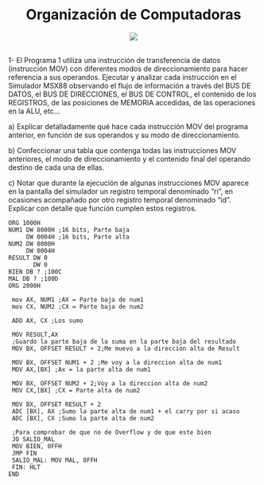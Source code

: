 <h1 align="center">Organización de Computadoras </h1>
<div align="center">
<img src="https://media.giphy.com/media/11LK0CKzYtkaic/giphy.gif?cid=ecf05e47q1771mvp65emyjz7yd60iq2d0jy5awmuqxxdrr6q&rid=giphy.gif&ct=g"/>
 </div>
<br>

1- El Programa 1 utiliza una instrucción de transferencia de datos (instrucción MOV) con diferentes modos de direccionamiento para hacer referencia a sus operandos. Ejecutar y analizar cada instrucción en el Simulador MSX88 observando el flujo de información a través del BUS DE DATOS, el BUS DE DIRECCIONES, el BUS DE CONTROL, el contenido de los REGISTROS, de las posiciones de MEMORIA accedidas, de las operaciones en la ALU, etc...

a) Explicar detalladamente qué hace cada instrucción MOV del programa anterior, en función de sus operandos y su modo de direccionamiento.

b) Confeccionar una tabla que contenga todas las instrucciones MOV anteriores, el modo de direccionamiento y el contenido final del operando destino de cada una de ellas.

c) Notar que durante la ejecución de algunas instrucciones MOV aparece en la pantalla del simulador un registro temporal denominado “ri”, en ocasiones acompañado por otro registro temporal denominado “id”. Explicar con detalle que función cumplen estos registros.
```Assembly
ORG 1000H
NUM1 DW 8000H ;16 bits, Parte baja
     DW 0004H ;16 bits, Parte alta
NUM2 DW 8000H
     DW 0004H
RESULT DW 0
       DW 0
BIEN DB ? ;100C
MAL DB ? ;100D
ORG 2000H
 
 mov AX, NUM1 ;AX = Parte baja de num1 
 mov CX, NUM2 ;CX = Parte baja de num2
 
 ADD AX, CX ;Los sumo
 
 MOV RESULT,AX
 ;Guardo la parte baja de la suma en la parte baja del resultado
 MOV BX, OFFSET RESULT + 2;Me muevo a la direccion alta de Result
 
 MOV BX, OFFSET NUM1 + 2 ;Me voy a la direccion alta de num1
 MOV AX,[BX] ;Ax = la parte alta de num1
 
 MOV BX, OFFSET NUM2 + 2;Voy a la direccion alta de num2
 MOV CX,[BX] ;CX = Parte alta de num2
 
 MOV BX, OFFSET RESULT + 2
 ADC [BX], AX ;Sumo la parte alta de num1 + el carry por si acaso
 ADC [BX], CX ;Sumo la parte alta de num2
 
 ;Para comprobar de que no de Overflow y de que este bien
 JO SALIO_MAL
 MOV BIEN, 0FFH
 JMP FIN
 SALIO_MAL: MOV MAL, 0FFH
 FIN: HLT
END
```
